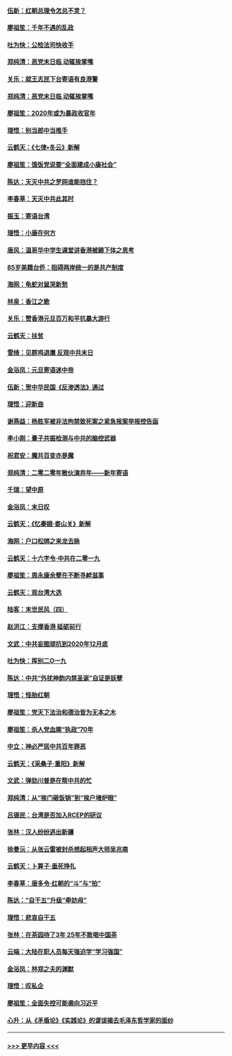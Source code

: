 #### [伍新：红朝总理令怎总不灵？](../pages/nsc993/n11770813.md?t=01070155) 
#### [廖祖笙：千年不遇的乱政](../pages/nsc993/n11770373.md?t=01070155) 
#### [吐为快：公检法司快收手](../pages/nsc993/n11770359.md?t=01070155) 
#### [郑纯清：恶党末日临 动辄挨掌嘴](../pages/nsc993/n11769912.md?t=01070155) 
#### [关乐：就王志民下台寄语有良港警](../pages/nsc993/n11769903.md?t=01070155) 
#### [郑纯清：恶党末日临 动辄挨掌嘴](../pages/nsc993/n11769356.md?t=01070155) 
#### [廖祖笙：2020年或为暴政收官年](../pages/nsc993/n11768216.md?t=01070155) 
#### [理悟：别当郎中当推手](../pages/nsc993/n11768243.md?t=01070155) 
#### [云鹤天：《七律▪冬云》新解](../pages/nsc993/n11768204.md?t=01070155) 
#### [廖祖笙：饿饭党说要“全面建成小康社会”](../pages/nsc993/n11767482.md?t=01070155) 
#### [陈达：天灭中共之罗网谁能挡住？](../pages/nsc993/n11767465.md?t=01070155) 
#### [李春草：天灭中共此其时](../pages/nsc993/n11767452.md?t=01070155) 
#### [振玉：寄语台湾](../pages/nsc993/n11767432.md?t=01070155) 
#### [理悟：小康在何方](../pages/nsc993/n11767394.md?t=01070155) 
#### [唐风：温哥华中学生课堂讲香港被踢下体之思考](../pages/nsc993/n11766848.md?t=01070155) 
#### [85岁美籍台侨：阻碍两岸统一的是共产制度](../pages/nsc993/n11765043.md?t=01070155) 
#### [海网：龟蛇对鼠哭新愁](../pages/nsc993/n11764895.md?t=01070155) 
#### [林泉：香江之歌](../pages/nsc993/n11764415.md?t=01070155) 
#### [关乐：赞香港元旦百万和平抗暴大游行](../pages/nsc993/n11764382.md?t=01070155) 
#### [云鹤天：扶贫](../pages/nsc993/n11764245.md?t=01070155) 
#### [雪绮：见群鸡退鹰  反观中共末日](../pages/nsc993/n11762112.md?t=01070155) 
#### [金浴凤：元旦寄语迷中帝](../pages/nsc993/n11761788.md?t=01070155) 
#### [伍新：贺中华民国《反渗透法》通过](../pages/nsc993/n11761994.md?t=01070155) 
#### [理悟：迎新曲](../pages/nsc993/n11761152.md?t=01070155) 
#### [谢燕益：杨胜军被非法拘禁致死案之紧急报案举报控告函](../pages/nsc993/n11756134.md?t=01070155) 
#### [李小刚：量子共振检测与中共的脑控武器](../pages/nsc993/n11754518.md?t=01070155) 
#### [祝君安：魔共百变亦是魔](../pages/nsc993/n11754469.md?t=01070155) 
#### [郑纯清：二零二零年散伙演弃年——新年寄语](../pages/nsc993/n11754195.md?t=01070155) 
#### [千瑞：望中原](../pages/nsc993/n11754159.md?t=01070155) 
#### [金浴凤：末日叹](../pages/nsc993/n11752359.md?t=01070155) 
#### [云鹤天：《忆秦娥‧娄山关》新解](../pages/nsc993/n11752348.md?t=01070155) 
#### [海网：户口松绑之来龙去脉](../pages/nsc993/n11752328.md?t=01070155) 
#### [云鹤天：十六字令‧中共在二零一九](../pages/nsc993/n11752305.md?t=01070155) 
#### [廖祖笙：周永康余孽在不断寻衅滋事](../pages/nsc993/n11751013.md?t=01070155) 
#### [云鹤天：观台湾大选](../pages/nsc993/n11751007.md?t=01070155) 
#### [陆客：末世民风（四）](../pages/nsc993/n11749203.md?t=01070155) 
#### [赵洪江：支撑香港 砥砺前行](../pages/nsc993/n11748482.md?t=01070155) 
#### [文武：中共妄图顽抗到2020年12月底](../pages/nsc993/n11748446.md?t=01070155) 
#### [吐为快：挥别二O一九](../pages/nsc993/n11748411.md?t=01070155) 
#### [陈达：中共“外扰神韵内禁圣诞”自证是妖孽](../pages/nsc993/n11748226.md?t=01070155) 
#### [理悟：怪胎红朝](../pages/nsc993/n11748206.md?t=01070155) 
#### [廖祖笙：党天下法治和德治皆为无本之木](../pages/nsc993/n11748135.md?t=01070155) 
#### [廖祖笙：杀人党血腥“执政”70年](../pages/nsc993/n11745144.md?t=01070155) 
#### [中立：神必严惩中共百年罪恶](../pages/nsc993/n11744970.md?t=01070155) 
#### [云鹤天：《采桑子‧重阳》新解](../pages/nsc993/n11744948.md?t=01070155) 
#### [文武：弹劾川普是在帮中共的忙](../pages/nsc993/n11744758.md?t=01070155) 
#### [郑纯清：从“挨门砸饭锅”到“挨户堵炉眼”](../pages/nsc993/n11744745.md?t=01070155) 
#### [吕锡民：台湾是否加入RCEP的研议](../pages/nsc993/n11744701.md?t=01070155) 
#### [张林：汉人纷纷逃出新疆](../pages/nsc993/n11743530.md?t=01070155) 
#### [徐曼沅：从张云雷被封杀想起相声大师吴兆南](../pages/nsc993/n11741816.md?t=01070155) 
#### [云鹤天：卜算子‧垂死挣扎](../pages/nsc993/n11739956.md?t=01070155) 
#### [李春草：唐多令‧红朝的“斗”与“拍”](../pages/nsc993/n11739830.md?t=01070155) 
#### [陈达：“自干五”升级“牵妨母”](../pages/nsc993/n11739724.md?t=01070155) 
#### [理悟：悲哀自干五](../pages/nsc993/n11739547.md?t=01070155) 
#### [张林：在茶园待了3年 25年不敢喝中国茶](../pages/nsc993/n11739240.md?t=01070155) 
#### [云端：大陆在职人员每天强迫学“学习强国”](../pages/nsc993/n11738735.md?t=01070155) 
#### [金浴凤：林郑之夫的渊默](../pages/nsc993/n11737735.md?t=01070155) 
#### [理悟：叹私企](../pages/nsc993/n11737715.md?t=01070155) 
#### [廖祖笙：全面失控可能袭向习近平](../pages/nsc993/n11737704.md?t=01070155) 
#### [心升：从《矛盾论》《实践论》的谬误揭去毛泽东哲学家的面纱](../pages/nsc993/n11736962.md?t=01070155) 

----
#### [ >>> 更早内容 <<< ](../indexes/nsc993-earlier.md)
